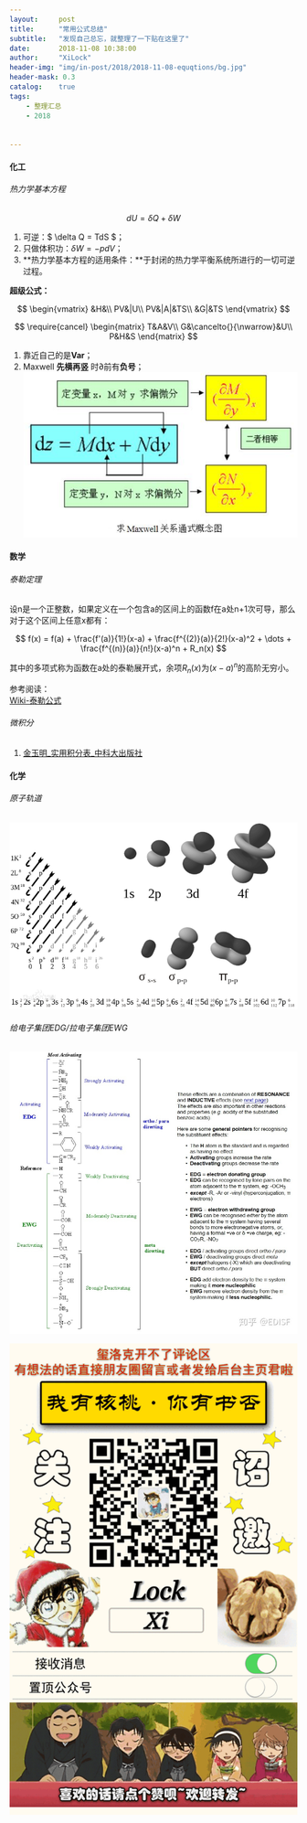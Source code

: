 ```yaml
---
layout:     post
title:      "常用公式总结"
subtitle:   "发现自己总忘，就整理了一下贴在这里了"
date:       2018-11-08 10:38:00
author:     "XiLock"
header-img: "img/in-post/2018/2018-11-08-equqtions/bg.jpg"
header-mask: 0.3
catalog:    true
tags:
    - 整理汇总
    - 2018


---
```



#### 化工
###### 热力学基本方程

$$dU = \delta Q + \delta W $$

1. 可逆：$ \delta Q = TdS $；
2. 只做体积功：$\delta W = -pdV$；
3. **热力学基本方程的适用条件：**于封闭的热力学平衡系统所进行的一切可逆过程。

**超级公式：**

$$
\begin{vmatrix}
&H&\\
PV&|U\\
PV&|A|&TS\\
&G|&TS
\end{vmatrix}
$$

$$
\require{cancel}
\begin{matrix}
T&A&V\\
G&\cancelto{}{\nwarrow}&U\\
P&H&S
\end{matrix}
$$

1. 靠近自己的是**Var**；
2. Maxwell **先横再竖** 时$\partial$前有**负号**；
![](/img/in-post/2018/2018-11-08-equqtions/maxwell.JPG)

#### 数学
###### 泰勒定理
设n是一个正整数，如果定义在一个包含a的区间上的函数f在a处n+1次可导，那么对于这个区间上任意x都有：

$$
f(x) = f(a) + \frac{f'(a)}{1!}(x-a) + \frac{f^{(2)}(a)}{2!}(x-a)^2 + \dots + \frac{f^{(n)}(a)}{n!}(x-a)^n + R_n(x)
$$

其中的多项式称为函数在a处的泰勒展开式，余项$R_n(x)$为$(x-a)^n$的高阶无穷小。

参考阅读：  
[Wiki-泰勒公式](https://zh.wikipedia.org/wiki/%E6%B3%B0%E5%8B%92%E5%85%AC%E5%BC%8F)

###### 微积分
1. [金玉明_实用积分表_中科大出版社](/attachment/!collect/金玉明_实用积分表_中科大出版社.pdf)

#### 化学
###### 原子轨道
![](/img/in-post/整理汇总/2018-11-08-equations/spdfg_MO.png)
###### 给电子集团EDG/拉电子集团EWG
![](/img/in-post/整理汇总/2018-11-08-equations/EDG_EWG.png)


![](/img/wc-tail.GIF)
